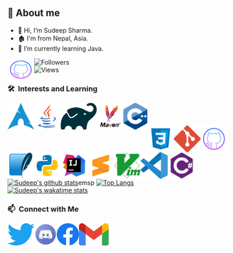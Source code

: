 ## 🤠 About me
- 👋 Hi, I’m Sudeep Sharma.    
- 🏚️ I'm from Nepal, Asia.
- 🌱 I’m currently learning Java.

<img align="left" alt="Arch Linux" height="50px" width="60px" src="https://github.com/Sudeep-Sharma0-0/Sudeep-Sharma0-0/blob/master/Icon%20SVG/github.png"/>

![Followers](https://img.shields.io/github/followers/Sudeep-Sharma0-0?style=flat)\
![Views](https://img.shields.io/github/watchers/Sudeep-Sharma0-0/Sudeep-Sharma0-0?style=flat)

### 🛠 &nbsp;Interests and Learning
<a href="#">
  <img align="left" alt="Arch Linux" height="60px" src="https://github.com/Sudeep-Sharma0-0/Sudeep-Sharma0-0/blob/master/Icon%20SVG/archlinux.png"/>
</a>
<a href="#">
  <img align="left" alt="Java" height="60px" src="https://github.com/Sudeep-Sharma0-0/Sudeep-Sharma0-0/blob/master/Icon%20SVG/java.png"/>
</a>
<a href="#">
  <img align="left" alt="Gradle" height="60px" src="https://github.com/Sudeep-Sharma0-0/Sudeep-Sharma0-0/blob/master/Icon%20SVG/gradle.png"/>
</a>
<a href="#">
  <img align="left" alt="Maven" height="60px" src="https://github.com/Sudeep-Sharma0-0/Sudeep-Sharma0-0/blob/master/Icon%20SVG/maven.png"/>
</a>
<a href="#">
    <img align="left" alt="C++" height="60px" src="https://github.com/Sudeep-Sharma0-0/Sudeep-Sharma0-0/blob/master/Icon%20SVG/c++.png"/>
</a>
<br><br><br>
<a href="#">
  <img align="left" alt="CSS" height="60px" src="https://github.com/Sudeep-Sharma0-0/Sudeep-Sharma0-0/blob/master/Icon%20SVG/css3.png"/>
</a>
<a href="#">
  <img align="left" alt="Git" height="60px" src="https://github.com/Sudeep-Sharma0-0/Sudeep-Sharma0-0/blob/master/Icon%20SVG/git.png"/>
</a>
<a href="#">
  <img align="left" alt="Github" height="60px" src="https://github.com/Sudeep-Sharma0-0/Sudeep-Sharma0-0/blob/master/Icon%20SVG/github.png"/>
</a>                                  
<a href="#">
  <img align="left" alt="SQL" height="60px" src="https://github.com/Sudeep-Sharma0-0/Sudeep-Sharma0-0/blob/master/Icon%20SVG/sqlite.png"/>
</a>
<a href="#">
  <img align="left" alt="Python" height="60px" src="https://github.com/Sudeep-Sharma0-0/Sudeep-Sharma0-0/blob/master/Icon%20SVG/python.png"/>
</a>
<br><br><br>
<a href="#">
  <img align="left" alt="Intellij" height="60px" src="https://github.com/Sudeep-Sharma0-0/Sudeep-Sharma0-0/blob/master/Icon%20SVG/intellijidea.svg"/>
</a>
<a href="#">
  <img align="left" alt="Sublimetext" height="60px" src="https://github.com/Sudeep-Sharma0-0/Sudeep-Sharma0-0/blob/master/Icon%20SVG/sublimetext.png"/>
</a>
<a href="#">
  <img align="left" alt="Vim" height="60px" src="https://github.com/Sudeep-Sharma0-0/Sudeep-Sharma0-0/blob/master/Icon%20SVG/vim.png"/>
</a>
<a href="#">
  <img align="left" alt="VS Code" height="60px" src="https://github.com/Sudeep-Sharma0-0/Sudeep-Sharma0-0/blob/master/Icon%20SVG/visualstudiocode.png"/>
</a>
<a href="#">
  <img align="left" alt="C#" height="60px" src="https://github.com/Sudeep-Sharma0-0/Sudeep-Sharma0-0/blob/53933fd10a7e3ab0735f4d8434eacbf78e4a5315/Icon%20SVG/c%23.png"/>
</a>
<br><br><br>

[![Sudeep's github stats](https://github-readme-stats.vercel.app/api?username=Sudeep-Sharma0-0&count_private=true&show_icons=true&theme=radical&hide_rank=false)](https://github.com/anuraghazra/github-readme-stats)emsp
[![Top Langs](https://github-readme-stats.vercel.app/api/top-langs/?username=Sudeep-Sharma0-0&theme=gotham&layout=compact)](https://github.com/Sudeep-Sharma0-0/github-readme-stats)
<br>
[![Sudeep's wakatime stats](https://github-readme-stats.vercel.app/api/wakatime?username=Sudeep_Sharma&theme=radical)](https://github.com/anuraghazra/github-readme-stats)

### 📫 &nbsp;Connect with Me
<a href="https://twitter.com/SudipSharma101">
  <img align="left" alt="Sudeep Sharma | Twitter" height="50px" src="https://github.com/Sudeep-Sharma0-0/Sudeep-Sharma0-0/blob/master/Icon%20SVG/twitter.png" />
</a>
<a href="https://discordhub.com/profile/613770557686546434">
  <img align="left" alt="Sudeep's Discord" height="50px" src="https://github.com/Sudeep-Sharma0-0/Sudeep-Sharma0-0/blob/master/Icon%20SVG/discord.png" />
</a>
<a href="https://www.facebook.com/sudeep.sharma.50702">
  <img align="left" alt="Sudeep's Facebook" height="50px" src="https://github.com/Sudeep-Sharma0-0/Sudeep-Sharma0-0/blob/master/Icon%20SVG/facebook.png" />
</a>
<a href="mailto:sharma.sudip1122@gmail.com">
  <img align="left" alt="Gmail" height="50px" src="https://github.com/Sudeep-Sharma0-0/Sudeep-Sharma0-0/blob/master/Icon%20SVG/gmail.png" />
</a>

